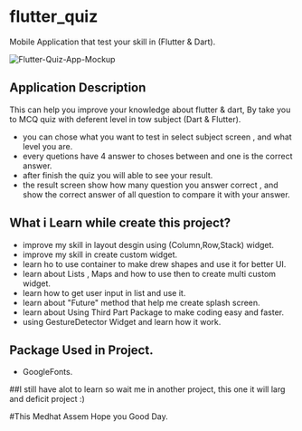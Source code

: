 # flutter_quiz

Mobile Application that test your skill in (Flutter & Dart).

![Flutter-Quiz-App-Mockup](https://github.com/medhatassm/Flutter-Quiz/assets/146084564/c9a13b48-6ff9-4f7d-8418-2a72c783eab0)

## Application Description
This can help you improve your knowledge about flutter & dart,
By take you to MCQ quiz with deferent level in tow subject (Dart & Flutter).

- you can chose what you want to test in select subject screen , and what level you are.
- every quetions have 4 answer to choses between and one is the correct answer.
- after finish the quiz you will able to see your result.
- the result screen show how many question you answer correct , and show the correct answer of all question to compare it with your answer.

## What i Learn while create this project?
* improve my skill in layout desgin using (Column,Row,Stack) widget.
* improve my skill in create custom widget.
* learn ho to use container to make drew shapes and use it for better UI.
* learn about Lists , Maps and how to use then to create multi custom widget.
* learn how to get user input in list and use it.
* learn about "Future" method that help me create splash screen.
* learn about Using Third Part Package to make coding easy and faster.
* using GestureDetector Widget and learn how it work.

## Package Used in Project.
- GoogleFonts.

##I still have alot to learn so wait me in another project, this one it will larg and deficit  project :)

#This Medhat Assem Hope you Good Day. 
